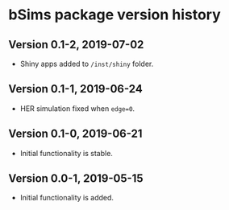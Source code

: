 # bSims package version history

## Version 0.1-2, 2019-07-02

* Shiny apps added to `/inst/shiny` folder.

## Version 0.1-1, 2019-06-24

* HER simulation fixed when `edge=0`.

## Version 0.1-0, 2019-06-21

* Initial functionality is stable.

## Version 0.0-1, 2019-05-15

* Initial functionality is added.
